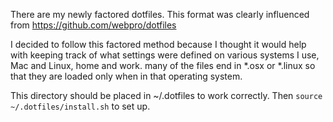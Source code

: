 
There are my newly factored dotfiles. This format was clearly
influenced from https://github.com/webpro/dotfiles

I decided to follow this factored method because I thought it would
help with keeping track of what settings were defined on various
systems I use, Mac and Linux, home and work. many of the files end in
*.osx or *.linux so that they are loaded only when in that operating
system.

This directory should be placed in ~/.dotfiles to work correctly. Then
`source ~/.dotfiles/install.sh` to set up.
